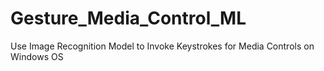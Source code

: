 # Gesture_Media_Control_ML
Use Image Recognition Model to Invoke Keystrokes for Media Controls on Windows OS
